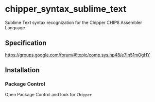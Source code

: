 # chipper_syntax_sublime_text

Sublime Text syntax recognization for the Chipper CHIP8 Assembler Language.

## Specification

https://groups.google.com/forum/#!topic/comp.sys.hp48/e7In51mOgHY

## Installation

### Package Control

Open Package Control and look for `Chipper`
